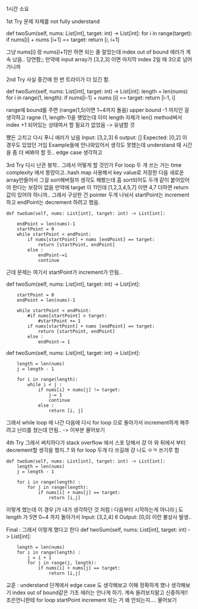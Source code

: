 1시간 소요

1st Try 문제 자체를 not fully understand 

 def twoSum(self, nums: List[int], target: int) -> List[int]:
        for i in range(target):
            if nums[i] + nums [i+1] == target:
                return [i, i+1]

그냥 nums[i] 랑 nums[i+1]만 하면 되는 줄 알았는데 index out of bound 에러가 계속 났음.. 당연함;;
만약에 input array가 [3,2,3] 이면 마지막 index 2일 때 3으로 넘어가니까 

2nd Try   사실 중간에 한 번 트라이가 더 있긴 함.

def twoSum(self, nums: List[int], target: int) -> List[int]:
        length = len(nums)
        for i in range(1, length):
            if nums[i-1] + nums [i] == target:
                return [i-1, i]   

range에 bound를 주면 (range(1,5)이면 1~4까지 돌음) upper bound -1 까지인 걸 생각하고 ragne (1, length-1)을 햇었는데 
이미 length 자체가 len() method써서 index +1 되어있는 상태여서 할 필요가 없었음 -> 유념할 것

쨌든 고치고 다시 푸니 에러가 났음 
Input: [3,2,3] 6 output: [] Expected: [0,2] 이 경우도 있었던 거임
Example들에 안나와있어서 생각도 못했는데 understand 때 시간을 좀 더 써봐야 할 듯.. edge case 생각하고

3rd Try 다시 난관 봉착.. 그래서 어떻게 할 것인가 
For loop 두 개 쓰는 거는 time complexity 에서 똥망이고..hash map 사용해서 key value로 저장한 다음 새로운 array만들어서 그걸 sort해버릴까 생각도 해봤는데 
흠 sort되어도 두개 같이 붙어있어야 한다는 보장이 없음 만약에 target 이 11인데 [1,2,3,4,5,7] 이면 4,7 더하면 return 값이 있어야 하니까..
그래서 구상한 건 pointer 두개 나눠서 startPoint는 increment하고 endPoint는 decrement 하려고 했음.

    def twoSum(self, nums: List[int], target: int) -> List[int]:

        endPoint = len(nums)-1
        startPoint = 0
        while startPoint < endPoint:
            if nums[startPoint] + nums [endPoint] == target:
                return [startPoint, endPoint]
            else :
                endPoint-=1
                continue
 근데 문제는 여기서 startPoint가 increment가 안됨.. 
 
 def twoSum(self, nums: List[int], target: int) -> List[int]:
        
        startPoint = 0
        endPoint = len(nums)-1
        
        while startPoint < endPoint:
            #if nums[startPoint] > target:
                #startPoint += 1
            if nums[startPoint] + nums [endPoint] == target:
                return [startPoint, endPoint]
            else :
                endPoint-= 1
                
   def twoSum(self, nums: List[int], target: int) -> List[int]:

        length = len(nums)
        j = length - 1
        
        for i in range(length):
            while i < j :
                if nums[i] + nums[j] != target:
                    j-= 1
                    continue
                else : 
                    return [i, j]
그래서 while loop 에 나간 다음에 다시 for loop 으로 돌아가서 increment하게 해주려고 난리를 쳤는데 안됨.. -> 이부분 물어보기 

4th Try 그래서 써치하다가 stack overflow 에서 스포 당해서 걍 아 와 뒤에서 부터 decrement할 생각을 했지..? 와 for loop 두개 다 쓰길래 걍 나도 ㅇㅋ 쓰기루 함

    def twoSum(self, nums: List[int], target: int) -> List[int]:
        length = len(nums)
        j = length - 1
        
        for i in range(length) :
            for j in range(length):
                if nums[i] + nums[j] == target:
                    return [i,j]
이렇게 했는데 이 경우 j가 내가 생각하던 것 처럼 i 다음부터 시작하는게 아니라 j 도 length 가 5면 0~4 까지 돌아가서 
Input: [3,2,4] 6  Output: [0,0] 이런 불상사 발생..

Final : 그래서 이렇게 했다고 한다
    def twoSum(self, nums: List[int], target: int) -> List[int]:

        length = len(nums)
        for i in range(length) :
            j = i + 1
            for j in range(j, length):
                if nums[i] + nums[j] == target:
                    return [i,j]
                    
교훈 : understand 단계에서 edge case 도 생각해보고 이해 정확하게 했나 생각해보기 
index out of bound같은 기초 에러는 안나게 하기. 계속 돌려보지말고 신중하게!! 조은언니한테 for loop startPoint increment 되는 거 왜 안되는지.... 물어보기 
